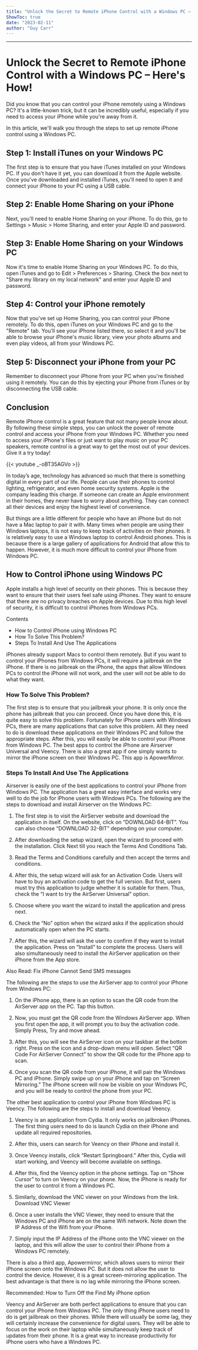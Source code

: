 ```yaml
---
title: "Unlock the Secret to Remote iPhone Control with a Windows PC – Here's How!"
ShowToc: true 
date: "2023-02-11"
author: "Guy Carr"
---
```

*****
# Unlock the Secret to Remote iPhone Control with a Windows PC – Here's How!

Did you know that you can control your iPhone remotely using a Windows PC? It's a little-known trick, but it can be incredibly useful, especially if you need to access your iPhone while you're away from it. 

In this article, we'll walk you through the steps to set up remote iPhone control using a Windows PC. 

## Step 1: Install iTunes on your Windows PC

The first step is to ensure that you have iTunes installed on your Windows PC. If you don't have it yet, you can download it from the Apple website. Once you've downloaded and installed iTunes, you'll need to open it and connect your iPhone to your PC using a USB cable. 

## Step 2: Enable Home Sharing on your iPhone

Next, you'll need to enable Home Sharing on your iPhone. To do this, go to Settings > Music > Home Sharing, and enter your Apple ID and password. 

## Step 3: Enable Home Sharing on your Windows PC

Now it's time to enable Home Sharing on your Windows PC. To do this, open iTunes and go to Edit > Preferences > Sharing. Check the box next to "Share my library on my local network" and enter your Apple ID and password. 

## Step 4: Control your iPhone remotely

Now that you've set up Home Sharing, you can control your iPhone remotely. To do this, open iTunes on your Windows PC and go to the "Remote" tab. You'll see your iPhone listed there, so select it and you'll be able to browse your iPhone's music library, view your photo albums and even play videos, all from your Windows PC. 

## Step 5: Disconnect your iPhone from your PC

Remember to disconnect your iPhone from your PC when you're finished using it remotely. You can do this by ejecting your iPhone from iTunes or by disconnecting the USB cable. 

## Conclusion

Remote iPhone control is a great feature that not many people know about. By following these simple steps, you can unlock the power of remote control and access your iPhone from your Windows PC. Whether you need to access your iPhone's files or just want to play music on your PC speakers, remote control is a great way to get the most out of your devices. Give it a try today!

{{< youtube _-oBT35AGVo >}} 



In today’s age, technology has advanced so much that there is something digital in every part of our life. People can use their phones to control lighting, refrigerator, and even home security systems. Apple is the company leading this charge. If someone can create an Apple environment in their homes, they never have to worry about anything. They can connect all their devices and enjoy the highest level of convenience.
 
But things are a little different for people who have an iPhone but do not have a Mac laptop to pair it with. Many times when people are using their Windows laptops, it is not easy to keep track of activities on their phones. It is relatively easy to use a Windows laptop to control Android phones. This is because there is a large gallery of applications for Android that allow this to happen. However, it is much more difficult to control your iPhone from Windows PC. 
 
## How to Control iPhone using Windows PC
 
Apple installs a high level of security on their phones. This is because they want to ensure that their users feel safe using iPhones. They want to ensure that there are no privacy breaches on Apple devices. Due to this high level of security, it is difficult to control iPhones from Windows PCs. 
 
Contents
 
- How to Control iPhone using Windows PC
 - How To Solve This Problem?
 - Steps To Install And Use The Applications

 
iPhones already support Macs to control them remotely. But if you want to control your iPhones from Windows PCs, it will require a jailbreak on the iPhone. If there is no jailbreak on the iPhone, the apps that allow Windows PCs to control the iPhone will not work, and the user will not be able to do what they want.
 
### How To Solve This Problem?
 
The first step is to ensure that you jailbreak your phone. It is only once the phone has jailbreak that you can proceed. Once you have done this, it is quite easy to solve this problem. Fortunately for iPhone users with Windows PCs, there are many applications that can solve this problem. All they need to do is download these applications on their Windows PC and follow the appropriate steps. After this, you will easily be able to control your iPhone from Windows PC. The best apps to control the iPhone are Airserver Universal and Veency. There is also a great app if one simply wants to mirror the iPhone screen on their Windows PC. This app is ApowerMirror. 
 
### Steps To Install And Use The Applications
 
Airserver is easily one of the best applications to control your iPhone from Windows PC. The application has a great easy interface and works very well to do the job for iPhone users with Windows PCs. The following are the steps to download and install Airserver on the Windows PC:
 
1. The first step is to visit the AirServer website and download the application in itself. On the website, click on “DOWNLOAD 64-BIT”. You can also choose “DOWNLOAD 32-BIT” depending on your computer.
 

 
2. After downloading the setup wizard, open the wizard to proceed with the installation. Click Next till you reach the Terms And Conditions Tab.
 
3. Read the Terms and Conditions carefully and then accept the terms and conditions.
 
4. After this, the setup wizard will ask for an Activation Code. Users will have to buy an activation code to get the full version. But first, users must try this application to judge whether it is suitable for them. Thus, check the “I want to try the AirServer Universal” option.
 
5. Choose where you want the wizard to install the application and press next.
 
6. Check the “No” option when the wizard asks if the application should automatically open when the PC starts.
 
7. After this, the wizard will ask the user to confirm if they want to install the application. Press on “Install” to complete the process. Users will also simultaneously need to install the AirServer application on their iPhone from the App store.
 
Also Read: Fix iPhone Cannot Send SMS messages
 
The following are the steps to use the AirServer app to control your iPhone from Windows PC:
 
1. On the iPhone app, there is an option to scan the QR code from the AirServer app on the PC. Tap this button.
 
2. Now, you must get the QR code from the Windows AirServer app. When you first open the app, it will prompt you to buy the activation code. Simply Press, Try and move ahead.
 
3. After this, you will see the AirServer icon on your taskbar at the bottom right. Press on the icon and a drop-down menu will open. Select “QR Code For AirServer Connect” to show the QR code for the iPhone app to scan. 
 
4. Once you scan the QR code from your iPhone, it will pair the Windows PC and iPhone. Simply swipe up on your iPhone and tap on “Screen Mirroring.” The iPhone screen will now be visible on your Windows PC, and you will be ready to control the phone from your PC. 
 
The other best application to control your iPhone from Windows PC is Veency. The following are the steps to install and download Veency. 
 
1. Veency is an application from Cydia. It only works on jailbroken iPhones. The first thing users need to do is launch Cydia on their iPhone and update all required repositories.
 
2. After this, users can search for Veency on their iPhone and install it. 
 
3. Once Veency installs, click “Restart Springboard.” After this, Cydia will start working, and Veency will become available on settings. 
 
4. After this, find the Veency option in the phone settings. Tap on “Show Cursor” to turn on Veency on your phone. Now, the iPhone is ready for the user to control it from a Windows PC.
 
5. Similarly, download the VNC viewer on your Windows from the link. Download VNC Viewer
 
6. Once a user installs the VNC Viewer, they need to ensure that the Windows PC and iPhone are on the same Wifi network. Note down the IP Address of the Wifi from your iPhone. 
 
7. Simply input the IP Address of the iPhone onto the VNC viewer on the laptop, and this will allow the user to control their iPhone from a Windows PC remotely.
 
There is also a third app, Apowermirror, which allows users to mirror their iPhone screen onto the Windows PC. But it does not allow the user to control the device. However, it is a great screen-mirroring application. The best advantage is that there is no lag while mirroring the iPhone screen.
 
Recommended: How to Turn Off the Find My iPhone option
 
Veency and AirServer are both perfect applications to ensure that you can control your iPhone from Windows PC. The only thing iPhone users need to do is get jailbreak on their phones. While there will usually be some lag, they will certainly increase the convenience for digital users. They will be able to focus on the work on their laptop while simultaneously keep track of updates from their phone. It is a great way to increase productivity for iPhone users who have a Windows PC.




